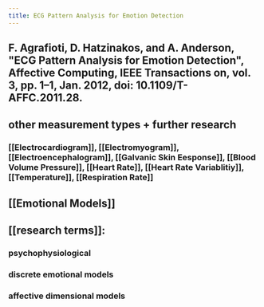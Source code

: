 ```yaml
---
title: ECG Pattern Analysis for Emotion Detection
---
```


## F. Agrafioti, D. Hatzinakos, and A. Anderson, "ECG Pattern Analysis for Emotion Detection", Affective Computing, IEEE Transactions on, vol. 3, pp. 1–1, Jan. 2012, doi: 10.1109/T-AFFC.2011.28.
## other measurement types + further research
### [[Electrocardiogram]], [[Electromyogram]], [[Electroencephalogram]], [[Galvanic Skin Eesponse]], [[Blood Volume Pressure]], [[Heart Rate]], [[Heart Rate Variablitiy]], [[Temperature]], [[Respiration Rate]]
## [[Emotional Models]]
## [[research terms]]:
### psychophysiological
### discrete emotional models
### affective dimensional models
